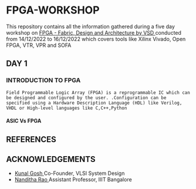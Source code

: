 # FPGA-WORKSHOP
This repository contains all the information gathered during a five day workshop on [ FPGA - Fabric, Design and Architecture by VSD ](https://www.vlsisystemdesign.com/fpga/) conducted from 14/12/2022 to 16/12/2022 which covers tools like Xilinx Vivado, Open FPGA, VTR, VPR and SOFA

## DAY 1
### INTRODUCTION TO FPGA
    Field Programmable Logic Array (FPGA) is a reprogrammable IC which can be designed and configured by the user. .Configuration can be specified using a Hardware Description Language (HDL) like Verilog, VHDL or High-level languages like C,C++,Python
#### ASIC Vs FPGA 

## REFERENCES

## ACKNOWLEDGEMENTS
- [ Kunal Gosh ](https://github.com/kunalg123) Co-Founder, VLSI System Design
- [ Nanditha Rao ](https://github.com/nandithaec) Assistant Professor, IIIT Bangalore
